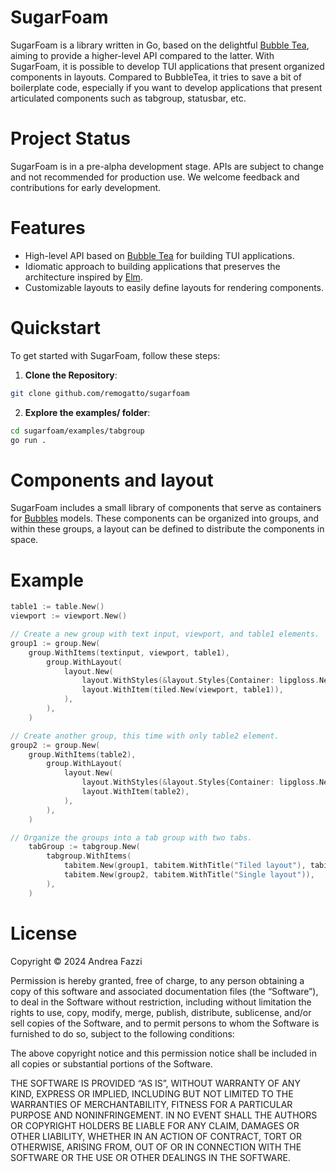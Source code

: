# SugarFoam

SugarFoam is a library written in Go, based on the delightful [Bubble
Tea](https://github.com/charmbracelet/bubbletea), aiming to provide a higher-level API compared to the latter. With SugarFoam, it is possible to develop TUI applications that present organized components in layouts. Compared to BubbleTea, it tries to save a bit of boilerplate code, especially if you want to develop applications that present articulated components such as tabgroup, statusbar, etc.

# Project Status

SugarFoam is in a pre-alpha development stage. APIs are subject to change and not recommended for production use. We welcome feedback and contributions for early development.

# Features

- High-level API based on [Bubble
Tea](https://github.com/charmbracelet/bubbletea) for building TUI applications.
- Idiomatic approach to building applications that preserves the architecture inspired by [Elm](https://guide.elm-lang.org/architecture/).
- Customizable layouts to easily define layouts for rendering components.

# Quickstart

To get started with SugarFoam, follow these steps:

1. **Clone the Repository**:

```bash
git clone github.com/remogatto/sugarfoam
```

2. **Explore the examples/ folder**:

```bash
cd sugarfoam/examples/tabgroup
go run .
```

# Components and layout

SugarFoam includes a small library of components that serve as containers for [Bubbles](https://github.com/charmbracelet/bubbletea) models. These components can be organized into groups, and within these groups, a layout can be defined to distribute the components in space.

# Example

```go
table1 := table.New()
viewport := viewport.New()

// Create a new group with text input, viewport, and table1 elements.
group1 := group.New(
	group.WithItems(textinput, viewport, table1),
		group.WithLayout(
			layout.New(
				layout.WithStyles(&layout.Styles{Container: lipgloss.NewStyle().Padding(1, 0, 1, 0)}),
				layout.WithItem(tiled.New(viewport, table1)),
			),
		),
	)

// Create another group, this time with only table2 element.
group2 := group.New(
	group.WithItems(table2),
		group.WithLayout(
			layout.New(
				layout.WithStyles(&layout.Styles{Container: lipgloss.NewStyle().Padding(1, 0, 1, 0)}),
				layout.WithItem(table2),
			),
		),
	)

// Organize the groups into a tab group with two tabs.
	tabGroup := tabgroup.New(
		tabgroup.WithItems(
			tabitem.New(group1, tabitem.WithTitle("Tiled layout"), tabitem.WithActive(true)),
			tabitem.New(group2, tabitem.WithTitle("Single layout")),
		),
	)

```

# License

Copyright © 2024 Andrea Fazzi

Permission is hereby granted, free of charge, to any person obtaining a copy of this software and associated documentation files (the “Software”), to deal in the Software without restriction, including without limitation the rights to use, copy, modify, merge, publish, distribute, sublicense, and/or sell copies of the Software, and to permit persons to whom the Software is furnished to do so, subject to the following conditions:

The above copyright notice and this permission notice shall be included in all copies or substantial portions of the Software.

THE SOFTWARE IS PROVIDED “AS IS”, WITHOUT WARRANTY OF ANY KIND, EXPRESS OR IMPLIED, INCLUDING BUT NOT LIMITED TO THE WARRANTIES OF MERCHANTABILITY, FITNESS FOR A PARTICULAR PURPOSE AND NONINFRINGEMENT. IN NO EVENT SHALL THE AUTHORS OR COPYRIGHT HOLDERS BE LIABLE FOR ANY CLAIM, DAMAGES OR OTHER LIABILITY, WHETHER IN AN ACTION OF CONTRACT, TORT OR OTHERWISE, ARISING FROM, OUT OF OR IN CONNECTION WITH THE SOFTWARE OR THE USE OR OTHER DEALINGS IN THE SOFTWARE.

